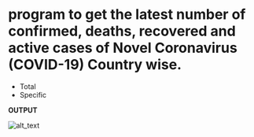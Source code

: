 # program to get the latest number of confirmed, deaths, recovered and active cases of Novel Coronavirus (COVID-19) Country wise.
+ Total
+ Specific

**OUTPUT**


![alt_text](https://github.com/sumyak/COVID-19/blob/master/task%201/Screenshot%20(267).png?raw=true)

